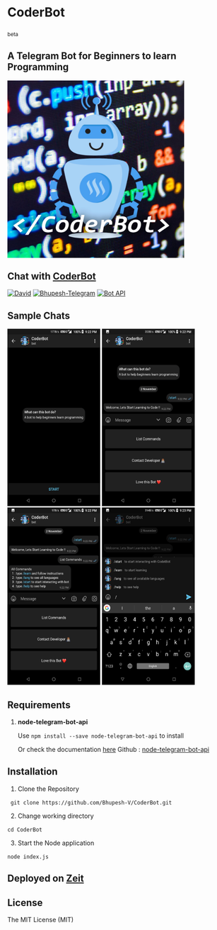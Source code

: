<h1>CoderBot</h1>
<sub>beta</sub>

## A Telegram Bot for Beginners to learn Programming

<img src="https://github.com/Bhupesh-V/CoderBot/blob/master/Samples/coder_bot.jpg" alt="CoderBot" width="400" height="400" align="center">

## **Chat with [CoderBot](http://telegram.me/bhupesh_bot)**

[![David](https://img.shields.io/david/expressjs/express.svg)](https://www.npmjs.com/package/telegram-bot-api)
[![Bhupesh-Telegram](https://img.shields.io/badge/Telegram-Bhupesh%20Varshney-green.svg)](https://telegram.me/bhuups)
[![Bot API](https://img.shields.io/badge/Bot%20API-v%204.0.0-blue.svg)](https://core.telegram.org/bots/api)

## Sample Chats
<img src="https://github.com/Bhupesh-V/CoderBot/blob/master/Samples/sample1.png" alt="alt text" width="210" height="400"> <img src="https://github.com/Bhupesh-V/CoderBot/blob/master/Samples/sample2.png" alt="alt text" width="210" height="400"> <img src="https://github.com/Bhupesh-V/CoderBot/blob/master/Samples/sample3.png" alt="alt text" width="210" height="400"> <img src="https://github.com/Bhupesh-V/CoderBot/blob/master/Samples/sample4.png" alt="alt text" width="210" height="400">


## Requirements
1. **node-telegram-bot-api** 

    Use  ``` npm install --save node-telegram-bot-api ```  to install
    
    Or check the documentation [here](https://www.npmjs.com/package/telegram-bot-api) 
    Github : [node-telegram-bot-api](https://github.com/yagop/node-telegram-bot-api)
## Installation
1. Clone the Repository
```
 git clone https://github.com/Bhupesh-V/CoderBot.git
```
2. Change working directory
```
cd CoderBot
```
3. Start the Node application
```
node index.js
```
## Deployed on [Zeit](https://zeit.co/now)

## License
The MIT License (MIT)
